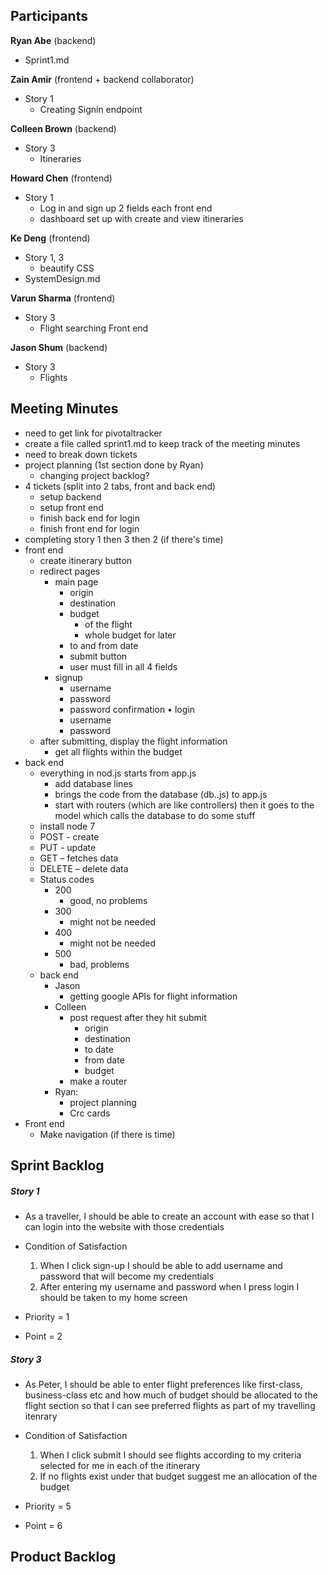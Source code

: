 ## Participants

**Ryan Abe** (backend)
  - Sprint1.md

**Zain Amir** (frontend + backend collaborator)
  - Story 1
      - Creating Signin endpoint

**Colleen Brown** (backend)
  - Story 3
      - Itineraries

**Howard Chen** (frontend)
  - Story 1
      - Log in and sign up 2 fields each front end
      - dashboard set up with create and view itineraries

**Ke Deng** (frontend)
  - Story 1, 3
      - beautify CSS
  - SystemDesign.md

**Varun Sharma** (frontend)
  - Story 3
      - Flight searching Front end


**Jason Shum** (backend)
  - Story 3
      - Flights

## Meeting Minutes
  -	need to get link for pivotaltracker
  -	create a file called sprint1.md to keep track of the meeting minutes
  -	need to break down tickets
  -	project planning (1st section done by Ryan)
      -	changing project backlog?
  -	4 tickets (split into 2 tabs, front and back end)
      -	setup backend
      -	setup front end
      -	finish back end for login
      -	finish front end for login
  -	completing story 1 then 3 then 2 (if there's time)
  -	front end
      -	create itinerary button
      -	redirect pages
          -	main page
              -	origin
              -	destination
              -	budget
                  -	of the flight
                  -	whole budget for later
              -	to and from date
              -	submit button
              -	user must fill in all 4 fields
          -	signup
              -	username
              -	password
              -	password confirmation
          •	login
              -	username
              -	password
      -	after submitting, display the flight information
          -	get all flights within the budget
  -	back end
      -	everything in nod.js starts from app.js
          -	add database lines
          -	brings the code from the database (db..js) to app.js
          -	start with routers (which are like controllers) then it goes to the model which calls the database to do some stuff
      -	install node 7
      -	POST - create
      -	PUT - update
      -	GET – fetches data
      -	DELETE – delete data
      -	Status codes
          -	200
              -	good, no problems
          -	300
              -	might not be needed
          -	400
              -	might not be needed
          -	500
              -	bad, problems
      -	back end
          -	Jason
              -	getting google APIs for flight information
          -	Colleen
              -	post request after they hit submit
                  -	origin
                  -	destination
                  -	to date
                  -	from date
                  -	budget
              -	make a router
          -	Ryan:
              - project planning
              -	Crc cards
  -	Front end
      -	Make navigation (if there is time)

## Sprint Backlog

##### Story 1
  - As a traveller, I should be able to create an account with ease so that I can login into the website with those credentials

  - Condition of Satisfaction
      1. When I click sign-up I should be able to add username and password that will become my credentials
      2. After entering my username and password when I press login I should be taken to my home screen

  - Priority = 1
  - Point = 2

##### Story 3
  - As Peter, I should be able to enter flight preferences like first-class, business-class etc and how much of budget should be allocated to the flight section so that I can see preferred flights as part of my travelling itenrary

  - Condition of Satisfaction
      1. When I click submit I should see flights according to my criteria selected for me in each of the itinerary
      2. If no flights exist under that budget suggest me an allocation of the budget

  - Priority = 5
  - Point = 6

## Product Backlog

